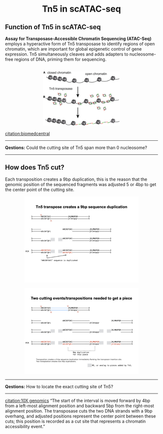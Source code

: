 # <h1 align="center">Tn5 in scATAC-seq</h1>

## Function of Tn5 in scATAC-seq
**Assay for Transposase-Accessible Chromatin Sequencing (ATAC-Seq)** employs a hyperactive form of Tn5 transposase to identify regions of open chromatin, which are important for global epigenetic control of gene expression. Tn5 simultaneously cleaves and adds adapters to nucleosome-free regions of DNA, priming them for sequencing.
<br />
<br />

<p align="center">
  <img width="50%" height="50%" src="Tn5.vs.chromatin.png">
</p>

[citation:biomedcentral](https://hereditasjournal.biomedcentral.com/articles/10.1186/s41065-019-0105-9)

***
**Qestions:**
Could the cutting site of Tn5 span more than 0 nucleosome?
***
 
## How does Tn5 cut?
Each transposition creates a 9bp duplication, this is the reason that the genomic position of the sequenced fragments was adjusted 5 or 4bp to get the center point of the cutting site.

<p align="center">
  <img width="75%" height="50%" src="Tn5.cut1.jpeg">
</p>
<p align="center">
  <img width="75%" height="50%" src="Tn5.cut2.jpeg">
</p>

***
**Qestions:**
How to locate the exact cutting site of Tn5?
***

[citation:10X genomics](https://support.10xgenomics.com/single-cell-atac/software/pipelines/latest/output/fragments)
“The start of the interval is moved forward by 4bp from a left-most alignment position and backward 5bp from the right-most alignment position. The transposase cuts the two DNA strands with a 9bp overhang, and adjusted positions represent the center point between these cuts; this position is recorded as a cut site that represents a chromatin accessibility event.”

